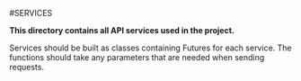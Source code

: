 #SERVICES

**This directory contains all API services used in the project.**

Services should be built as classes containing Futures for each service. The functions should take any parameters that are needed when sending requests.